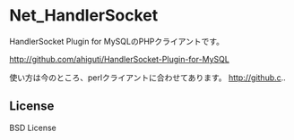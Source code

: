 Net_HandlerSocket
=================

HandlerSocket Plugin for MySQLのPHPクライアントです。
  
  http://github.com/ahiguti/HandlerSocket-Plugin-for-MySQL
  
  使い方は今のところ、perlクライアントに合わせてあります。
  http://github.c..

## License
BSD License